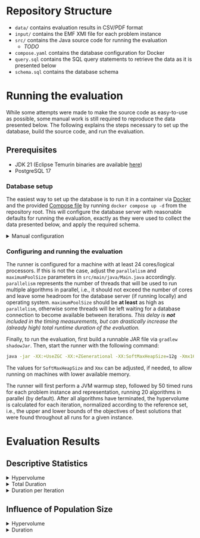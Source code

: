 # Repository Structure

- `data/` contains evaluation results in CSV/PDF format
- `input/` contains the EMF XMI file for each problem instance
- `src/` contains the Java source code for running the evaluation
  - _TODO_
- `compose.yaml` contains the database configuration for Docker
- `query.sql` contains the SQL query statements to retrieve the data as it is presented below
- `schema.sql` contains the database schema

# Running the evaluation

While some attempts were made to make the source code as easy-to-use as possible, some manual work is still required to reproduce the data presented below.
The following explains the steps necessary to set up the database, build the source code, and run the evaluation.

## Prerequisites
- JDK 21 (Eclipse Temurin binaries are available [here](https://adoptium.net/de/temurin/releases/?os=any&arch=any&version=21))
- PostgreSQL 17

### Database setup
The easiest way to set up the database is to run it in a container via [Docker](https://www.docker.com/) and the provided [Compose file](compose.yaml) by running `docker compose up -d` from the repository root.
This will configure the database server with reasonable defaults for running the evaluation, exactly as they were used to collect the data presented below, and apply the required schema.

<details>

<summary>Manual configuration</summary>

For manual configuration, the following config values are recommended:
```bash
# postgresql.conf

shared_buffers = 8GB
wal_level = minimal
max_wal_senders = 0
max_wal_size = 2GB
```
_The source code expects the database server to be available on localhost:5432 and the database to be named `postgres` with a user named `postgres` and password `postgres`.
If this is not the case, adjust these values in `src/main/java/Main.java` accordingly before proceeding with the build step._

Once the database server is set up, the database schema can be applied using the `schema.sql` file:
```bash
psql -U postgres -d postgres -f schema.sql
```
This will create three tables, along with relevant indices:
- `run` contains information about each run (the problem, instance, algorithm, configuration etc.)
- `stats` contains timing and quality information about each iteration of each run
- `solution` contains the objective and constraint values for each solution at each iteration of every run. _This will be by far the largest table. Ensure at least ~30GB of storage space are available to the database server to prevent issues._

Additionally, some functions and aggregates are created to simplify querying the data later on, as well as two views providing the (median) cumulative stats from the beginning to each iteration of every run.  

</details>

### Configuring and running the evaluation
The runner is configured for a machine with at least 24 cores/logical processors.
If this is not the case, adjust the `parallelism` and `maximumPoolSize` parameters in `src/main/java/Main.java` accordingly.
`parallelism` represents the number of threads that will be used to run multiple algorithms in parallel, i.e., it should not exceed the number of cores and leave some headroom for the database server (if running locally) and operating system.
`maximumPoolSize` should be **at least** as high as `parallelism`, otherwise some threads will be left waiting for a database connection to become available between iterations. _This delay is **not** included in the timing measurements, but can drastically increase the (already high) total runtime duration of the evaluation._

Finally, to run the evaluation, first build a runnable JAR file via `gradlew shadowJar`.
Then, start the runner with the following command:
```bash
java -jar -XX:+UseZGC -XX:+ZGenerational -XX:SoftMaxHeapSize=12g -Xmx16g build/libs/moea-evaluation-1.0-SNAPSHOT-all.jar
```
The values for `SoftMaxHeapSize` and `Xmx` can be adjusted, if needed, to allow running on machines with lower available memory. 

The runner will first perform a JVM warmup step, followed by 50 timed runs for each problem instance and representation, running 20 algorithms in parallel (by default).
After all algorithms have terminated, the hypervolume is calculated for each iteration, normalized according to the reference set, i.e., the upper and lower bounds of the objectives of best solutions that were found throughout all runs for a given instance. 


# Evaluation Results

## Descriptive Statistics

<details>

<summary>Hypervolume</summary>

<table>
 <thead>
  <tr>
   <th style="text-align:left;">Problem</th>
   <th style="text-align:left;">Instance</th>
   <th style="text-align:left;">Repr</th>
   <th style="text-align:right;">Mean</th>
   <th style="text-align:right;">Med</th>
   <th style="text-align:right;">SD</th>
   <th style="text-align:right;">Var</th>
   <th style="text-align:right;">Min</th>
   <th style="text-align:right;">Max</th>
   <th style="text-align:right;">Skew</th>
   <th style="text-align:right;">Kurt</th>
   <th style="text-align:right;">MAD</th>
  </tr>
 </thead>
<tbody>
  <tr>
   <td style="text-align:left;" rowspan="10">CRA</td>
   <td style="text-align:left;" rowspan="2">A</td>
   <td style="text-align:left;">IntArray</td>
   <td style="text-align:right;">0.585</td>
   <td style="text-align:right;">0.587</td>
   <td style="text-align:right;">0.014</td>
   <td style="text-align:right;">0.000</td>
   <td style="text-align:right;">0.540</td>
   <td style="text-align:right;">0.610</td>
   <td style="text-align:right;">-0.628</td>
   <td style="text-align:right;">0.828</td>
   <td style="text-align:right;">0.012</td>
  </tr>
  <tr>
   <td style="text-align:left;">Model</td>
   <td style="text-align:right;">0.608</td>
   <td style="text-align:right;">0.610</td>
   <td style="text-align:right;">0.007</td>
   <td style="text-align:right;">0.000</td>
   <td style="text-align:right;">0.575</td>
   <td style="text-align:right;">0.610</td>
   <td style="text-align:right;">-3.569</td>
   <td style="text-align:right;">11.625</td>
   <td style="text-align:right;">0.000</td>
  </tr>
  <tr>
   <td style="text-align:left;" rowspan="2">B</td>
   <td style="text-align:left;">IntArray</td>
   <td style="text-align:right;">0.652</td>
   <td style="text-align:right;">0.657</td>
   <td style="text-align:right;">0.026</td>
   <td style="text-align:right;">0.001</td>
   <td style="text-align:right;">0.572</td>
   <td style="text-align:right;">0.695</td>
   <td style="text-align:right;">-0.854</td>
   <td style="text-align:right;">0.561</td>
   <td style="text-align:right;">0.022</td>
  </tr>
  <tr>
   <td style="text-align:left;">Model</td>
   <td style="text-align:right;">0.698</td>
   <td style="text-align:right;">0.701</td>
   <td style="text-align:right;">0.015</td>
   <td style="text-align:right;">0.000</td>
   <td style="text-align:right;">0.633</td>
   <td style="text-align:right;">0.720</td>
   <td style="text-align:right;">-1.768</td>
   <td style="text-align:right;">4.541</td>
   <td style="text-align:right;">0.011</td>
  </tr>
  <tr>
   <td style="text-align:left;" rowspan="2">C</td>
   <td style="text-align:left;">IntArray</td>
   <td style="text-align:right;">0.575</td>
   <td style="text-align:right;">0.582</td>
   <td style="text-align:right;">0.034</td>
   <td style="text-align:right;">0.001</td>
   <td style="text-align:right;">0.478</td>
   <td style="text-align:right;">0.645</td>
   <td style="text-align:right;">-0.653</td>
   <td style="text-align:right;">0.674</td>
   <td style="text-align:right;">0.025</td>
  </tr>
  <tr>
   <td style="text-align:left;">Model</td>
   <td style="text-align:right;">0.623</td>
   <td style="text-align:right;">0.617</td>
   <td style="text-align:right;">0.040</td>
   <td style="text-align:right;">0.002</td>
   <td style="text-align:right;">0.536</td>
   <td style="text-align:right;">0.727</td>
   <td style="text-align:right;">0.247</td>
   <td style="text-align:right;">0.255</td>
   <td style="text-align:right;">0.039</td>
  </tr>
  <tr>
   <td style="text-align:left;" rowspan="2">D</td>
   <td style="text-align:left;">IntArray</td>
   <td style="text-align:right;">0.434</td>
   <td style="text-align:right;">0.435</td>
   <td style="text-align:right;">0.046</td>
   <td style="text-align:right;">0.002</td>
   <td style="text-align:right;">0.324</td>
   <td style="text-align:right;">0.528</td>
   <td style="text-align:right;">-0.196</td>
   <td style="text-align:right;">-0.331</td>
   <td style="text-align:right;">0.048</td>
  </tr>
  <tr>
   <td style="text-align:left;">Model</td>
   <td style="text-align:right;">0.507</td>
   <td style="text-align:right;">0.510</td>
   <td style="text-align:right;">0.048</td>
   <td style="text-align:right;">0.002</td>
   <td style="text-align:right;">0.384</td>
   <td style="text-align:right;">0.584</td>
   <td style="text-align:right;">-0.579</td>
   <td style="text-align:right;">-0.179</td>
   <td style="text-align:right;">0.046</td>
  </tr>
  <tr>
   <td style="text-align:left;" rowspan="2">E</td>
   <td style="text-align:left;">IntArray</td>
   <td style="text-align:right;">0.405</td>
   <td style="text-align:right;">0.404</td>
   <td style="text-align:right;">0.049</td>
   <td style="text-align:right;">0.002</td>
   <td style="text-align:right;">0.289</td>
   <td style="text-align:right;">0.519</td>
   <td style="text-align:right;">-0.009</td>
   <td style="text-align:right;">-0.004</td>
   <td style="text-align:right;">0.043</td>
  </tr>
  <tr>
   <td style="text-align:left;">Model</td>
   <td style="text-align:right;">0.453</td>
   <td style="text-align:right;">0.458</td>
   <td style="text-align:right;">0.061</td>
   <td style="text-align:right;">0.004</td>
   <td style="text-align:right;">0.318</td>
   <td style="text-align:right;">0.582</td>
   <td style="text-align:right;">-0.136</td>
   <td style="text-align:right;">-0.529</td>
   <td style="text-align:right;">0.059</td>
  </tr>
  <tr>
   <td style="text-align:left;" rowspan="18">Knapsack</td>
   <td style="text-align:left;" rowspan="2">A</td>
   <td style="text-align:left;">IntArray</td>
   <td style="text-align:right;">0.509</td>
   <td style="text-align:right;">0.511</td>
   <td style="text-align:right;">0.054</td>
   <td style="text-align:right;">0.003</td>
   <td style="text-align:right;">0.363</td>
   <td style="text-align:right;">0.600</td>
   <td style="text-align:right;">-0.364</td>
   <td style="text-align:right;">-0.358</td>
   <td style="text-align:right;">0.054</td>
  </tr>
  <tr>
   <td style="text-align:left;">Model</td>
   <td style="text-align:right;">0.646</td>
   <td style="text-align:right;">0.656</td>
   <td style="text-align:right;">0.043</td>
   <td style="text-align:right;">0.002</td>
   <td style="text-align:right;">0.515</td>
   <td style="text-align:right;">0.722</td>
   <td style="text-align:right;">-1.094</td>
   <td style="text-align:right;">0.989</td>
   <td style="text-align:right;">0.036</td>
  </tr>
  <tr>
   <td style="text-align:left;" rowspan="2">B</td>
   <td style="text-align:left;">IntArray</td>
   <td style="text-align:right;">0.312</td>
   <td style="text-align:right;">0.308</td>
   <td style="text-align:right;">0.063</td>
   <td style="text-align:right;">0.004</td>
   <td style="text-align:right;">0.205</td>
   <td style="text-align:right;">0.440</td>
   <td style="text-align:right;">0.183</td>
   <td style="text-align:right;">-0.920</td>
   <td style="text-align:right;">0.070</td>
  </tr>
  <tr>
   <td style="text-align:left;">Model</td>
   <td style="text-align:right;">0.513</td>
   <td style="text-align:right;">0.528</td>
   <td style="text-align:right;">0.090</td>
   <td style="text-align:right;">0.008</td>
   <td style="text-align:right;">0.347</td>
   <td style="text-align:right;">0.668</td>
   <td style="text-align:right;">-0.424</td>
   <td style="text-align:right;">-1.108</td>
   <td style="text-align:right;">0.097</td>
  </tr>
  <tr>
   <td style="text-align:left;" rowspan="2">C</td>
   <td style="text-align:left;">IntArray</td>
   <td style="text-align:right;">0.360</td>
   <td style="text-align:right;">0.359</td>
   <td style="text-align:right;">0.088</td>
   <td style="text-align:right;">0.008</td>
   <td style="text-align:right;">0.130</td>
   <td style="text-align:right;">0.570</td>
   <td style="text-align:right;">-0.128</td>
   <td style="text-align:right;">-0.172</td>
   <td style="text-align:right;">0.096</td>
  </tr>
  <tr>
   <td style="text-align:left;">Model</td>
   <td style="text-align:right;">0.533</td>
   <td style="text-align:right;">0.537</td>
   <td style="text-align:right;">0.075</td>
   <td style="text-align:right;">0.006</td>
   <td style="text-align:right;">0.344</td>
   <td style="text-align:right;">0.758</td>
   <td style="text-align:right;">0.162</td>
   <td style="text-align:right;">0.568</td>
   <td style="text-align:right;">0.070</td>
  </tr>
  <tr>
   <td style="text-align:left;" rowspan="2">D</td>
   <td style="text-align:left;">IntArray</td>
   <td style="text-align:right;">0.390</td>
   <td style="text-align:right;">0.390</td>
   <td style="text-align:right;">0.022</td>
   <td style="text-align:right;">0.000</td>
   <td style="text-align:right;">0.322</td>
   <td style="text-align:right;">0.442</td>
   <td style="text-align:right;">-0.252</td>
   <td style="text-align:right;">0.856</td>
   <td style="text-align:right;">0.018</td>
  </tr>
  <tr>
   <td style="text-align:left;">Model</td>
   <td style="text-align:right;">0.446</td>
   <td style="text-align:right;">0.447</td>
   <td style="text-align:right;">0.018</td>
   <td style="text-align:right;">0.000</td>
   <td style="text-align:right;">0.402</td>
   <td style="text-align:right;">0.481</td>
   <td style="text-align:right;">-0.322</td>
   <td style="text-align:right;">-0.534</td>
   <td style="text-align:right;">0.021</td>
  </tr>
  <tr>
   <td style="text-align:left;" rowspan="2">E</td>
   <td style="text-align:left;">IntArray</td>
   <td style="text-align:right;">0.299</td>
   <td style="text-align:right;">0.301</td>
   <td style="text-align:right;">0.015</td>
   <td style="text-align:right;">0.000</td>
   <td style="text-align:right;">0.272</td>
   <td style="text-align:right;">0.330</td>
   <td style="text-align:right;">0.110</td>
   <td style="text-align:right;">-0.582</td>
   <td style="text-align:right;">0.014</td>
  </tr>
  <tr>
   <td style="text-align:left;">Model</td>
   <td style="text-align:right;">0.417</td>
   <td style="text-align:right;">0.419</td>
   <td style="text-align:right;">0.011</td>
   <td style="text-align:right;">0.000</td>
   <td style="text-align:right;">0.395</td>
   <td style="text-align:right;">0.442</td>
   <td style="text-align:right;">0.126</td>
   <td style="text-align:right;">-0.387</td>
   <td style="text-align:right;">0.009</td>
  </tr>
  <tr>
   <td style="text-align:left;" rowspan="2">F</td>
   <td style="text-align:left;">IntArray</td>
   <td style="text-align:right;">0.203</td>
   <td style="text-align:right;">0.203</td>
   <td style="text-align:right;">0.010</td>
   <td style="text-align:right;">0.000</td>
   <td style="text-align:right;">0.188</td>
   <td style="text-align:right;">0.232</td>
   <td style="text-align:right;">0.696</td>
   <td style="text-align:right;">-0.040</td>
   <td style="text-align:right;">0.010</td>
  </tr>
  <tr>
   <td style="text-align:left;">Model</td>
   <td style="text-align:right;">0.375</td>
   <td style="text-align:right;">0.375</td>
   <td style="text-align:right;">0.011</td>
   <td style="text-align:right;">0.000</td>
   <td style="text-align:right;">0.350</td>
   <td style="text-align:right;">0.397</td>
   <td style="text-align:right;">-0.068</td>
   <td style="text-align:right;">-0.285</td>
   <td style="text-align:right;">0.010</td>
  </tr>
  <tr>
   <td style="text-align:left;" rowspan="2">G</td>
   <td style="text-align:left;">IntArray</td>
   <td style="text-align:right;">0.096</td>
   <td style="text-align:right;">0.096</td>
   <td style="text-align:right;">0.006</td>
   <td style="text-align:right;">0.000</td>
   <td style="text-align:right;">0.076</td>
   <td style="text-align:right;">0.107</td>
   <td style="text-align:right;">-0.731</td>
   <td style="text-align:right;">1.414</td>
   <td style="text-align:right;">0.005</td>
  </tr>
  <tr>
   <td style="text-align:left;">Model</td>
   <td style="text-align:right;">0.133</td>
   <td style="text-align:right;">0.133</td>
   <td style="text-align:right;">0.005</td>
   <td style="text-align:right;">0.000</td>
   <td style="text-align:right;">0.124</td>
   <td style="text-align:right;">0.144</td>
   <td style="text-align:right;">0.137</td>
   <td style="text-align:right;">-0.705</td>
   <td style="text-align:right;">0.005</td>
  </tr>
  <tr>
   <td style="text-align:left;" rowspan="2">H</td>
   <td style="text-align:left;">IntArray</td>
   <td style="text-align:right;">0.077</td>
   <td style="text-align:right;">0.077</td>
   <td style="text-align:right;">0.004</td>
   <td style="text-align:right;">0.000</td>
   <td style="text-align:right;">0.067</td>
   <td style="text-align:right;">0.083</td>
   <td style="text-align:right;">-0.717</td>
   <td style="text-align:right;">0.255</td>
   <td style="text-align:right;">0.003</td>
  </tr>
  <tr>
   <td style="text-align:left;">Model</td>
   <td style="text-align:right;">0.128</td>
   <td style="text-align:right;">0.128</td>
   <td style="text-align:right;">0.003</td>
   <td style="text-align:right;">0.000</td>
   <td style="text-align:right;">0.119</td>
   <td style="text-align:right;">0.135</td>
   <td style="text-align:right;">-0.162</td>
   <td style="text-align:right;">0.831</td>
   <td style="text-align:right;">0.003</td>
  </tr>
  <tr>
   <td style="text-align:left;" rowspan="2">I</td>
   <td style="text-align:left;">IntArray</td>
   <td style="text-align:right;">0.067</td>
   <td style="text-align:right;">0.066</td>
   <td style="text-align:right;">0.003</td>
   <td style="text-align:right;">0.000</td>
   <td style="text-align:right;">0.061</td>
   <td style="text-align:right;">0.073</td>
   <td style="text-align:right;">0.086</td>
   <td style="text-align:right;">-0.771</td>
   <td style="text-align:right;">0.003</td>
  </tr>
  <tr>
   <td style="text-align:left;">Model</td>
   <td style="text-align:right;">0.124</td>
   <td style="text-align:right;">0.124</td>
   <td style="text-align:right;">0.003</td>
   <td style="text-align:right;">0.000</td>
   <td style="text-align:right;">0.117</td>
   <td style="text-align:right;">0.133</td>
   <td style="text-align:right;">0.288</td>
   <td style="text-align:right;">-0.051</td>
   <td style="text-align:right;">0.004</td>
  </tr>
</tbody>
</table>

</details>


<details>

<summary>Total Duration</summary>

<table>
 <thead>
  <tr>
   <th style="text-align:left;">Problem</th>
   <th style="text-align:left;">Instance</th>
   <th style="text-align:left;">Repr</th>
   <th style="text-align:right;">Mead</th>
   <th style="text-align:right;">Med</th>
   <th style="text-align:right;">SD</th>
   <th style="text-align:right;">Var</th>
   <th style="text-align:right;">Min</th>
   <th style="text-align:right;">Max</th>
   <th style="text-align:right;">Skew</th>
   <th style="text-align:right;">Kurt</th>
   <th style="text-align:right;">MAD</th>
  </tr>
 </thead>
<tbody>
  <tr>
   <td style="text-align:left;" rowspan="10">CRA</td>
   <td style="text-align:left;" rowspan="2">A</td>
   <td style="text-align:left;">IntArray</td>
   <td style="text-align:right;">63.561</td>
   <td style="text-align:right;">64.104</td>
   <td style="text-align:right;">20.022</td>
   <td style="text-align:right;">4.008930e+02</td>
   <td style="text-align:right;">25.512</td>
   <td style="text-align:right;">106.856</td>
   <td style="text-align:right;">0.132</td>
   <td style="text-align:right;">-0.561</td>
   <td style="text-align:right;">20.729</td>
  </tr>
  <tr>
   <td style="text-align:left;">Model</td>
   <td style="text-align:right;">93.326</td>
   <td style="text-align:right;">90.834</td>
   <td style="text-align:right;">14.274</td>
   <td style="text-align:right;">2.037380e+02</td>
   <td style="text-align:right;">63.812</td>
   <td style="text-align:right;">135.697</td>
   <td style="text-align:right;">0.401</td>
   <td style="text-align:right;">0.031</td>
   <td style="text-align:right;">14.609</td>
  </tr>
  <tr>
   <td style="text-align:left;" rowspan="2">B</td>
   <td style="text-align:left;">IntArray</td>
   <td style="text-align:right;">153.389</td>
   <td style="text-align:right;">156.517</td>
   <td style="text-align:right;">29.983</td>
   <td style="text-align:right;">8.989990e+02</td>
   <td style="text-align:right;">79.064</td>
   <td style="text-align:right;">229.502</td>
   <td style="text-align:right;">-0.009</td>
   <td style="text-align:right;">-0.079</td>
   <td style="text-align:right;">29.577</td>
  </tr>
  <tr>
   <td style="text-align:left;">Model</td>
   <td style="text-align:right;">485.504</td>
   <td style="text-align:right;">470.921</td>
   <td style="text-align:right;">109.302</td>
   <td style="text-align:right;">1.194693e+04</td>
   <td style="text-align:right;">240.850</td>
   <td style="text-align:right;">720.141</td>
   <td style="text-align:right;">0.128</td>
   <td style="text-align:right;">-0.788</td>
   <td style="text-align:right;">118.152</td>
  </tr>
  <tr>
   <td style="text-align:left;" rowspan="2">C</td>
   <td style="text-align:left;">IntArray</td>
   <td style="text-align:right;">879.421</td>
   <td style="text-align:right;">878.202</td>
   <td style="text-align:right;">164.983</td>
   <td style="text-align:right;">2.721929e+04</td>
   <td style="text-align:right;">582.002</td>
   <td style="text-align:right;">1210.641</td>
   <td style="text-align:right;">0.063</td>
   <td style="text-align:right;">-0.699</td>
   <td style="text-align:right;">170.409</td>
  </tr>
  <tr>
   <td style="text-align:left;">Model</td>
   <td style="text-align:right;">2929.430</td>
   <td style="text-align:right;">2761.405</td>
   <td style="text-align:right;">753.066</td>
   <td style="text-align:right;">5.671085e+05</td>
   <td style="text-align:right;">1635.813</td>
   <td style="text-align:right;">5117.966</td>
   <td style="text-align:right;">0.838</td>
   <td style="text-align:right;">0.392</td>
   <td style="text-align:right;">630.628</td>
  </tr>
  <tr>
   <td style="text-align:left;" rowspan="2">D</td>
   <td style="text-align:left;">IntArray</td>
   <td style="text-align:right;">12941.304</td>
   <td style="text-align:right;">12645.129</td>
   <td style="text-align:right;">2364.791</td>
   <td style="text-align:right;">5.592238e+06</td>
   <td style="text-align:right;">8390.451</td>
   <td style="text-align:right;">17976.413</td>
   <td style="text-align:right;">0.346</td>
   <td style="text-align:right;">-0.634</td>
   <td style="text-align:right;">2134.847</td>
  </tr>
  <tr>
   <td style="text-align:left;">Model</td>
   <td style="text-align:right;">25295.192</td>
   <td style="text-align:right;">24494.663</td>
   <td style="text-align:right;">5207.906</td>
   <td style="text-align:right;">2.712229e+07</td>
   <td style="text-align:right;">14672.592</td>
   <td style="text-align:right;">37649.470</td>
   <td style="text-align:right;">0.431</td>
   <td style="text-align:right;">-0.122</td>
   <td style="text-align:right;">5075.495</td>
  </tr>
  <tr>
   <td style="text-align:left;" rowspan="2">E</td>
   <td style="text-align:left;">IntArray</td>
   <td style="text-align:right;">90197.480</td>
   <td style="text-align:right;">91826.843</td>
   <td style="text-align:right;">15175.717</td>
   <td style="text-align:right;">2.303024e+08</td>
   <td style="text-align:right;">60443.891</td>
   <td style="text-align:right;">121553.844</td>
   <td style="text-align:right;">-0.013</td>
   <td style="text-align:right;">-0.948</td>
   <td style="text-align:right;">17330.381</td>
  </tr>
  <tr>
   <td style="text-align:left;">Model</td>
   <td style="text-align:right;">106187.238</td>
   <td style="text-align:right;">109471.200</td>
   <td style="text-align:right;">24709.949</td>
   <td style="text-align:right;">6.105816e+08</td>
   <td style="text-align:right;">65414.218</td>
   <td style="text-align:right;">160803.482</td>
   <td style="text-align:right;">0.062</td>
   <td style="text-align:right;">-0.844</td>
   <td style="text-align:right;">24095.914</td>
  </tr>
  <tr>
   <td style="text-align:left;" rowspan="18">Knapsack</td>
   <td style="text-align:left;" rowspan="2">A</td>
   <td style="text-align:left;">IntArray</td>
   <td style="text-align:right;">1079.042</td>
   <td style="text-align:right;">1075.504</td>
   <td style="text-align:right;">161.868</td>
   <td style="text-align:right;">2.620127e+04</td>
   <td style="text-align:right;">769.858</td>
   <td style="text-align:right;">1382.437</td>
   <td style="text-align:right;">0.204</td>
   <td style="text-align:right;">-0.959</td>
   <td style="text-align:right;">172.647</td>
  </tr>
  <tr>
   <td style="text-align:left;">Model</td>
   <td style="text-align:right;">53600.301</td>
   <td style="text-align:right;">54470.898</td>
   <td style="text-align:right;">6180.768</td>
   <td style="text-align:right;">3.820189e+07</td>
   <td style="text-align:right;">31559.307</td>
   <td style="text-align:right;">65199.158</td>
   <td style="text-align:right;">-1.201</td>
   <td style="text-align:right;">2.623</td>
   <td style="text-align:right;">4454.872</td>
  </tr>
  <tr>
   <td style="text-align:left;" rowspan="2">B</td>
   <td style="text-align:left;">IntArray</td>
   <td style="text-align:right;">3210.247</td>
   <td style="text-align:right;">3220.463</td>
   <td style="text-align:right;">397.013</td>
   <td style="text-align:right;">1.576195e+05</td>
   <td style="text-align:right;">2391.919</td>
   <td style="text-align:right;">4149.151</td>
   <td style="text-align:right;">0.196</td>
   <td style="text-align:right;">-0.422</td>
   <td style="text-align:right;">403.031</td>
  </tr>
  <tr>
   <td style="text-align:left;">Model</td>
   <td style="text-align:right;">215792.003</td>
   <td style="text-align:right;">218768.048</td>
   <td style="text-align:right;">30706.482</td>
   <td style="text-align:right;">9.428881e+08</td>
   <td style="text-align:right;">153301.000</td>
   <td style="text-align:right;">276872.087</td>
   <td style="text-align:right;">-0.116</td>
   <td style="text-align:right;">-0.953</td>
   <td style="text-align:right;">32559.089</td>
  </tr>
  <tr>
   <td style="text-align:left;" rowspan="2">C</td>
   <td style="text-align:left;">IntArray</td>
   <td style="text-align:right;">6493.482</td>
   <td style="text-align:right;">6535.075</td>
   <td style="text-align:right;">689.937</td>
   <td style="text-align:right;">4.760129e+05</td>
   <td style="text-align:right;">4464.823</td>
   <td style="text-align:right;">7666.709</td>
   <td style="text-align:right;">-0.454</td>
   <td style="text-align:right;">-0.183</td>
   <td style="text-align:right;">825.193</td>
  </tr>
  <tr>
   <td style="text-align:left;">Model</td>
   <td style="text-align:right;">435273.985</td>
   <td style="text-align:right;">440797.537</td>
   <td style="text-align:right;">41843.822</td>
   <td style="text-align:right;">1.750905e+09</td>
   <td style="text-align:right;">339216.687</td>
   <td style="text-align:right;">553692.971</td>
   <td style="text-align:right;">0.130</td>
   <td style="text-align:right;">0.456</td>
   <td style="text-align:right;">36419.095</td>
  </tr>
  <tr>
   <td style="text-align:left;" rowspan="2">D</td>
   <td style="text-align:left;">IntArray</td>
   <td style="text-align:right;">4172.780</td>
   <td style="text-align:right;">4205.138</td>
   <td style="text-align:right;">697.683</td>
   <td style="text-align:right;">4.867621e+05</td>
   <td style="text-align:right;">2474.958</td>
   <td style="text-align:right;">5384.623</td>
   <td style="text-align:right;">-0.037</td>
   <td style="text-align:right;">-0.754</td>
   <td style="text-align:right;">766.969</td>
  </tr>
  <tr>
   <td style="text-align:left;">Model</td>
   <td style="text-align:right;">70701.128</td>
   <td style="text-align:right;">69867.706</td>
   <td style="text-align:right;">12375.553</td>
   <td style="text-align:right;">1.531543e+08</td>
   <td style="text-align:right;">43218.266</td>
   <td style="text-align:right;">92057.025</td>
   <td style="text-align:right;">-0.066</td>
   <td style="text-align:right;">-0.890</td>
   <td style="text-align:right;">13228.866</td>
  </tr>
  <tr>
   <td style="text-align:left;" rowspan="2">E</td>
   <td style="text-align:left;">IntArray</td>
   <td style="text-align:right;">9577.562</td>
   <td style="text-align:right;">9378.702</td>
   <td style="text-align:right;">1360.233</td>
   <td style="text-align:right;">1.850234e+06</td>
   <td style="text-align:right;">6856.536</td>
   <td style="text-align:right;">13247.451</td>
   <td style="text-align:right;">0.369</td>
   <td style="text-align:right;">-0.316</td>
   <td style="text-align:right;">1301.779</td>
  </tr>
  <tr>
   <td style="text-align:left;">Model</td>
   <td style="text-align:right;">236912.647</td>
   <td style="text-align:right;">236576.420</td>
   <td style="text-align:right;">20460.815</td>
   <td style="text-align:right;">4.186450e+08</td>
   <td style="text-align:right;">186020.568</td>
   <td style="text-align:right;">288099.389</td>
   <td style="text-align:right;">-0.001</td>
   <td style="text-align:right;">0.180</td>
   <td style="text-align:right;">20608.483</td>
  </tr>
  <tr>
   <td style="text-align:left;" rowspan="2">F</td>
   <td style="text-align:left;">IntArray</td>
   <td style="text-align:right;">18141.916</td>
   <td style="text-align:right;">17856.719</td>
   <td style="text-align:right;">1689.847</td>
   <td style="text-align:right;">2.855584e+06</td>
   <td style="text-align:right;">15413.138</td>
   <td style="text-align:right;">23276.047</td>
   <td style="text-align:right;">0.969</td>
   <td style="text-align:right;">0.779</td>
   <td style="text-align:right;">1694.468</td>
  </tr>
  <tr>
   <td style="text-align:left;">Model</td>
   <td style="text-align:right;">614118.755</td>
   <td style="text-align:right;">617177.219</td>
   <td style="text-align:right;">39248.089</td>
   <td style="text-align:right;">1.540413e+09</td>
   <td style="text-align:right;">541938.215</td>
   <td style="text-align:right;">727491.986</td>
   <td style="text-align:right;">0.298</td>
   <td style="text-align:right;">-0.309</td>
   <td style="text-align:right;">46312.628</td>
  </tr>
  <tr>
   <td style="text-align:left;" rowspan="2">G</td>
   <td style="text-align:left;">IntArray</td>
   <td style="text-align:right;">6682.920</td>
   <td style="text-align:right;">6585.628</td>
   <td style="text-align:right;">1369.217</td>
   <td style="text-align:right;">1.874756e+06</td>
   <td style="text-align:right;">4202.909</td>
   <td style="text-align:right;">10439.122</td>
   <td style="text-align:right;">0.293</td>
   <td style="text-align:right;">-0.573</td>
   <td style="text-align:right;">1569.362</td>
  </tr>
  <tr>
   <td style="text-align:left;">Model</td>
   <td style="text-align:right;">77310.456</td>
   <td style="text-align:right;">78467.483</td>
   <td style="text-align:right;">10151.034</td>
   <td style="text-align:right;">1.030435e+08</td>
   <td style="text-align:right;">52309.126</td>
   <td style="text-align:right;">92200.470</td>
   <td style="text-align:right;">-0.869</td>
   <td style="text-align:right;">0.084</td>
   <td style="text-align:right;">9604.418</td>
  </tr>
  <tr>
   <td style="text-align:left;" rowspan="2">H</td>
   <td style="text-align:left;">IntArray</td>
   <td style="text-align:right;">15956.375</td>
   <td style="text-align:right;">15796.814</td>
   <td style="text-align:right;">2050.762</td>
   <td style="text-align:right;">4.205624e+06</td>
   <td style="text-align:right;">10711.438</td>
   <td style="text-align:right;">20570.998</td>
   <td style="text-align:right;">-0.163</td>
   <td style="text-align:right;">-0.093</td>
   <td style="text-align:right;">2229.537</td>
  </tr>
  <tr>
   <td style="text-align:left;">Model</td>
   <td style="text-align:right;">342762.680</td>
   <td style="text-align:right;">354599.370</td>
   <td style="text-align:right;">38408.673</td>
   <td style="text-align:right;">1.475226e+09</td>
   <td style="text-align:right;">235620.337</td>
   <td style="text-align:right;">395426.326</td>
   <td style="text-align:right;">-1.094</td>
   <td style="text-align:right;">0.486</td>
   <td style="text-align:right;">30489.632</td>
  </tr>
  <tr>
   <td style="text-align:left;" rowspan="2">I</td>
   <td style="text-align:left;">IntArray</td>
   <td style="text-align:right;">30998.297</td>
   <td style="text-align:right;">30831.150</td>
   <td style="text-align:right;">2979.541</td>
   <td style="text-align:right;">8.877666e+06</td>
   <td style="text-align:right;">25622.660</td>
   <td style="text-align:right;">36154.315</td>
   <td style="text-align:right;">-0.057</td>
   <td style="text-align:right;">-1.039</td>
   <td style="text-align:right;">3410.880</td>
  </tr>
  <tr>
   <td style="text-align:left;">Model</td>
   <td style="text-align:right;">785973.643</td>
   <td style="text-align:right;">832321.589</td>
   <td style="text-align:right;">124146.143</td>
   <td style="text-align:right;">1.541226e+10</td>
   <td style="text-align:right;">522825.830</td>
   <td style="text-align:right;">956328.109</td>
   <td style="text-align:right;">-0.935</td>
   <td style="text-align:right;">-0.454</td>
   <td style="text-align:right;">87577.011</td>
  </tr>
</tbody>
</table>

</details>


<details>

<summary>Duration per Iteration</summary>

<table>
 <thead>
  <tr>
   <th style="text-align:left;">Problem</th>
   <th style="text-align:left;">Instance</th>
   <th style="text-align:left;">Repr</th>
   <th style="text-align:right;">Mean</th>
   <th style="text-align:right;">Med</th>
   <th style="text-align:right;">SD</th>
   <th style="text-align:right;">Var</th>
   <th style="text-align:right;">Min</th>
   <th style="text-align:right;">Max</th>
   <th style="text-align:right;">Skew</th>
   <th style="text-align:right;">Kurt</th>
   <th style="text-align:right;">MAD</th>
  </tr>
 </thead>
<tbody>
  <tr>
   <td style="text-align:left;" rowspan="10">CRA</td>
   <td style="text-align:left;" rowspan="2">A</td>
   <td style="text-align:left;">IntArray</td>
   <td style="text-align:right;">0.691</td>
   <td style="text-align:right;">0.751</td>
   <td style="text-align:right;">0.157</td>
   <td style="text-align:right;">0.025</td>
   <td style="text-align:right;">0.330</td>
   <td style="text-align:right;">0.890</td>
   <td style="text-align:right;">-0.924</td>
   <td style="text-align:right;">-0.405</td>
   <td style="text-align:right;">0.109</td>
  </tr>
  <tr>
   <td style="text-align:left;">Model</td>
   <td style="text-align:right;">1.158</td>
   <td style="text-align:right;">1.165</td>
   <td style="text-align:right;">0.099</td>
   <td style="text-align:right;">0.010</td>
   <td style="text-align:right;">0.872</td>
   <td style="text-align:right;">1.318</td>
   <td style="text-align:right;">-0.765</td>
   <td style="text-align:right;">0.096</td>
   <td style="text-align:right;">0.104</td>
  </tr>
  <tr>
   <td style="text-align:left;" rowspan="2">B</td>
   <td style="text-align:left;">IntArray</td>
   <td style="text-align:right;">0.871</td>
   <td style="text-align:right;">0.876</td>
   <td style="text-align:right;">0.077</td>
   <td style="text-align:right;">0.006</td>
   <td style="text-align:right;">0.739</td>
   <td style="text-align:right;">1.081</td>
   <td style="text-align:right;">0.362</td>
   <td style="text-align:right;">-0.290</td>
   <td style="text-align:right;">0.086</td>
  </tr>
  <tr>
   <td style="text-align:left;">Model</td>
   <td style="text-align:right;">3.054</td>
   <td style="text-align:right;">3.130</td>
   <td style="text-align:right;">0.367</td>
   <td style="text-align:right;">0.135</td>
   <td style="text-align:right;">2.211</td>
   <td style="text-align:right;">3.527</td>
   <td style="text-align:right;">-0.455</td>
   <td style="text-align:right;">-1.029</td>
   <td style="text-align:right;">0.408</td>
  </tr>
  <tr>
   <td style="text-align:left;" rowspan="2">C</td>
   <td style="text-align:left;">IntArray</td>
   <td style="text-align:right;">3.093</td>
   <td style="text-align:right;">3.099</td>
   <td style="text-align:right;">0.130</td>
   <td style="text-align:right;">0.017</td>
   <td style="text-align:right;">2.840</td>
   <td style="text-align:right;">3.496</td>
   <td style="text-align:right;">0.566</td>
   <td style="text-align:right;">0.669</td>
   <td style="text-align:right;">0.123</td>
  </tr>
  <tr>
   <td style="text-align:left;">Model</td>
   <td style="text-align:right;">10.197</td>
   <td style="text-align:right;">10.490</td>
   <td style="text-align:right;">0.995</td>
   <td style="text-align:right;">0.989</td>
   <td style="text-align:right;">7.081</td>
   <td style="text-align:right;">11.851</td>
   <td style="text-align:right;">-1.201</td>
   <td style="text-align:right;">1.332</td>
   <td style="text-align:right;">0.580</td>
  </tr>
  <tr>
   <td style="text-align:left;" rowspan="2">D</td>
   <td style="text-align:left;">IntArray</td>
   <td style="text-align:right;">31.716</td>
   <td style="text-align:right;">32.710</td>
   <td style="text-align:right;">2.405</td>
   <td style="text-align:right;">5.784</td>
   <td style="text-align:right;">25.415</td>
   <td style="text-align:right;">35.688</td>
   <td style="text-align:right;">-0.902</td>
   <td style="text-align:right;">0.076</td>
   <td style="text-align:right;">1.694</td>
  </tr>
  <tr>
   <td style="text-align:left;">Model</td>
   <td style="text-align:right;">49.124</td>
   <td style="text-align:right;">48.320</td>
   <td style="text-align:right;">2.908</td>
   <td style="text-align:right;">8.455</td>
   <td style="text-align:right;">43.681</td>
   <td style="text-align:right;">57.074</td>
   <td style="text-align:right;">0.890</td>
   <td style="text-align:right;">0.741</td>
   <td style="text-align:right;">1.871</td>
  </tr>
  <tr>
   <td style="text-align:left;" rowspan="2">E</td>
   <td style="text-align:left;">IntArray</td>
   <td style="text-align:right;">155.512</td>
   <td style="text-align:right;">157.176</td>
   <td style="text-align:right;">10.408</td>
   <td style="text-align:right;">108.323</td>
   <td style="text-align:right;">120.712</td>
   <td style="text-align:right;">174.508</td>
   <td style="text-align:right;">-0.938</td>
   <td style="text-align:right;">0.975</td>
   <td style="text-align:right;">7.704</td>
  </tr>
  <tr>
   <td style="text-align:left;">Model</td>
   <td style="text-align:right;">144.699</td>
   <td style="text-align:right;">153.154</td>
   <td style="text-align:right;">21.413</td>
   <td style="text-align:right;">458.535</td>
   <td style="text-align:right;">82.182</td>
   <td style="text-align:right;">170.610</td>
   <td style="text-align:right;">-1.501</td>
   <td style="text-align:right;">1.343</td>
   <td style="text-align:right;">11.455</td>
  </tr>
  <tr>
   <td style="text-align:left;" rowspan="18">Knapsack</td>
   <td style="text-align:left;" rowspan="2">A</td>
   <td style="text-align:left;">IntArray</td>
   <td style="text-align:right;">2.511</td>
   <td style="text-align:right;">2.509</td>
   <td style="text-align:right;">0.205</td>
   <td style="text-align:right;">0.042</td>
   <td style="text-align:right;">2.168</td>
   <td style="text-align:right;">2.957</td>
   <td style="text-align:right;">0.288</td>
   <td style="text-align:right;">-1.022</td>
   <td style="text-align:right;">0.263</td>
  </tr>
  <tr>
   <td style="text-align:left;">Model</td>
   <td style="text-align:right;">130.231</td>
   <td style="text-align:right;">133.913</td>
   <td style="text-align:right;">8.756</td>
   <td style="text-align:right;">76.667</td>
   <td style="text-align:right;">105.198</td>
   <td style="text-align:right;">142.130</td>
   <td style="text-align:right;">-1.514</td>
   <td style="text-align:right;">0.976</td>
   <td style="text-align:right;">1.204</td>
  </tr>
  <tr>
   <td style="text-align:left;" rowspan="2">B</td>
   <td style="text-align:left;">IntArray</td>
   <td style="text-align:right;">5.795</td>
   <td style="text-align:right;">5.783</td>
   <td style="text-align:right;">0.296</td>
   <td style="text-align:right;">0.087</td>
   <td style="text-align:right;">5.310</td>
   <td style="text-align:right;">6.460</td>
   <td style="text-align:right;">0.219</td>
   <td style="text-align:right;">-0.647</td>
   <td style="text-align:right;">0.313</td>
  </tr>
  <tr>
   <td style="text-align:left;">Model</td>
   <td style="text-align:right;">367.184</td>
   <td style="text-align:right;">370.277</td>
   <td style="text-align:right;">9.516</td>
   <td style="text-align:right;">90.560</td>
   <td style="text-align:right;">335.451</td>
   <td style="text-align:right;">381.971</td>
   <td style="text-align:right;">-1.285</td>
   <td style="text-align:right;">1.085</td>
   <td style="text-align:right;">4.900</td>
  </tr>
  <tr>
   <td style="text-align:left;" rowspan="2">C</td>
   <td style="text-align:left;">IntArray</td>
   <td style="text-align:right;">10.474</td>
   <td style="text-align:right;">10.489</td>
   <td style="text-align:right;">0.259</td>
   <td style="text-align:right;">0.067</td>
   <td style="text-align:right;">9.887</td>
   <td style="text-align:right;">10.939</td>
   <td style="text-align:right;">-0.096</td>
   <td style="text-align:right;">-0.712</td>
   <td style="text-align:right;">0.283</td>
  </tr>
  <tr>
   <td style="text-align:left;">Model</td>
   <td style="text-align:right;">705.312</td>
   <td style="text-align:right;">712.532</td>
   <td style="text-align:right;">18.970</td>
   <td style="text-align:right;">359.859</td>
   <td style="text-align:right;">658.377</td>
   <td style="text-align:right;">729.689</td>
   <td style="text-align:right;">-1.082</td>
   <td style="text-align:right;">-0.192</td>
   <td style="text-align:right;">9.025</td>
  </tr>
  <tr>
   <td style="text-align:left;" rowspan="2">D</td>
   <td style="text-align:left;">IntArray</td>
   <td style="text-align:right;">8.134</td>
   <td style="text-align:right;">8.123</td>
   <td style="text-align:right;">0.160</td>
   <td style="text-align:right;">0.026</td>
   <td style="text-align:right;">7.875</td>
   <td style="text-align:right;">8.494</td>
   <td style="text-align:right;">0.351</td>
   <td style="text-align:right;">-0.763</td>
   <td style="text-align:right;">0.169</td>
  </tr>
  <tr>
   <td style="text-align:left;">Model</td>
   <td style="text-align:right;">177.730</td>
   <td style="text-align:right;">186.723</td>
   <td style="text-align:right;">18.778</td>
   <td style="text-align:right;">352.616</td>
   <td style="text-align:right;">116.957</td>
   <td style="text-align:right;">191.909</td>
   <td style="text-align:right;">-1.813</td>
   <td style="text-align:right;">2.124</td>
   <td style="text-align:right;">2.341</td>
  </tr>
  <tr>
   <td style="text-align:left;" rowspan="2">E</td>
   <td style="text-align:left;">IntArray</td>
   <td style="text-align:right;">15.160</td>
   <td style="text-align:right;">15.026</td>
   <td style="text-align:right;">0.410</td>
   <td style="text-align:right;">0.168</td>
   <td style="text-align:right;">14.608</td>
   <td style="text-align:right;">16.177</td>
   <td style="text-align:right;">1.156</td>
   <td style="text-align:right;">-0.008</td>
   <td style="text-align:right;">0.171</td>
  </tr>
  <tr>
   <td style="text-align:left;">Model</td>
   <td style="text-align:right;">462.654</td>
   <td style="text-align:right;">470.522</td>
   <td style="text-align:right;">18.875</td>
   <td style="text-align:right;">356.282</td>
   <td style="text-align:right;">412.462</td>
   <td style="text-align:right;">485.959</td>
   <td style="text-align:right;">-1.515</td>
   <td style="text-align:right;">1.009</td>
   <td style="text-align:right;">5.921</td>
  </tr>
  <tr>
   <td style="text-align:left;" rowspan="2">F</td>
   <td style="text-align:left;">IntArray</td>
   <td style="text-align:right;">24.124</td>
   <td style="text-align:right;">24.067</td>
   <td style="text-align:right;">0.760</td>
   <td style="text-align:right;">0.577</td>
   <td style="text-align:right;">22.419</td>
   <td style="text-align:right;">27.542</td>
   <td style="text-align:right;">1.389</td>
   <td style="text-align:right;">6.434</td>
   <td style="text-align:right;">0.458</td>
  </tr>
  <tr>
   <td style="text-align:left;">Model</td>
   <td style="text-align:right;">873.366</td>
   <td style="text-align:right;">886.382</td>
   <td style="text-align:right;">35.406</td>
   <td style="text-align:right;">1253.620</td>
   <td style="text-align:right;">801.348</td>
   <td style="text-align:right;">912.788</td>
   <td style="text-align:right;">-1.247</td>
   <td style="text-align:right;">-0.156</td>
   <td style="text-align:right;">13.411</td>
  </tr>
  <tr>
   <td style="text-align:left;" rowspan="2">G</td>
   <td style="text-align:left;">IntArray</td>
   <td style="text-align:right;">16.039</td>
   <td style="text-align:right;">15.987</td>
   <td style="text-align:right;">0.336</td>
   <td style="text-align:right;">0.113</td>
   <td style="text-align:right;">15.454</td>
   <td style="text-align:right;">17.022</td>
   <td style="text-align:right;">0.608</td>
   <td style="text-align:right;">0.115</td>
   <td style="text-align:right;">0.319</td>
  </tr>
  <tr>
   <td style="text-align:left;">Model</td>
   <td style="text-align:right;">227.502</td>
   <td style="text-align:right;">238.314</td>
   <td style="text-align:right;">22.879</td>
   <td style="text-align:right;">523.460</td>
   <td style="text-align:right;">164.738</td>
   <td style="text-align:right;">246.047</td>
   <td style="text-align:right;">-1.743</td>
   <td style="text-align:right;">1.626</td>
   <td style="text-align:right;">5.749</td>
  </tr>
  <tr>
   <td style="text-align:left;" rowspan="2">H</td>
   <td style="text-align:left;">IntArray</td>
   <td style="text-align:right;">25.000</td>
   <td style="text-align:right;">25.580</td>
   <td style="text-align:right;">1.327</td>
   <td style="text-align:right;">1.760</td>
   <td style="text-align:right;">21.509</td>
   <td style="text-align:right;">26.427</td>
   <td style="text-align:right;">-1.097</td>
   <td style="text-align:right;">-0.009</td>
   <td style="text-align:right;">0.772</td>
  </tr>
  <tr>
   <td style="text-align:left;">Model</td>
   <td style="text-align:right;">563.557</td>
   <td style="text-align:right;">586.801</td>
   <td style="text-align:right;">48.692</td>
   <td style="text-align:right;">2370.874</td>
   <td style="text-align:right;">442.064</td>
   <td style="text-align:right;">604.761</td>
   <td style="text-align:right;">-1.507</td>
   <td style="text-align:right;">0.469</td>
   <td style="text-align:right;">3.937</td>
  </tr>
  <tr>
   <td style="text-align:left;" rowspan="2">I</td>
   <td style="text-align:left;">IntArray</td>
   <td style="text-align:right;">37.674</td>
   <td style="text-align:right;">38.046</td>
   <td style="text-align:right;">1.158</td>
   <td style="text-align:right;">1.340</td>
   <td style="text-align:right;">32.916</td>
   <td style="text-align:right;">39.374</td>
   <td style="text-align:right;">-2.217</td>
   <td style="text-align:right;">6.011</td>
   <td style="text-align:right;">0.688</td>
  </tr>
  <tr>
   <td style="text-align:left;">Model</td>
   <td style="text-align:right;">990.428</td>
   <td style="text-align:right;">1049.208</td>
   <td style="text-align:right;">125.525</td>
   <td style="text-align:right;">15756.530</td>
   <td style="text-align:right;">678.848</td>
   <td style="text-align:right;">1077.255</td>
   <td style="text-align:right;">-1.519</td>
   <td style="text-align:right;">0.470</td>
   <td style="text-align:right;">10.415</td>
  </tr>
</tbody>
</table>

</details>


## Influence of Population Size

<details>

<summary>Hypervolume</summary>

**Table 1:** Hypervolume ratio between population sizes for the knapsack problem [ [CSV](data/PopSize_Hv.csv) | [PDF](data/PopSize_Hv.pdf) ]

<table>
 <thead>
  <tr>
   <th style="text-align: left;" colspan="3"></th>
   <th style="text-align: center;" colspan="2">50%</th>
   <th style="text-align: center;" colspan="2">20%</th>
   <th style="text-align: center;" colspan="2">10%</th>
  </tr>
  <tr>
   <th style="text-align:left;">Instance</th>
   <th style="text-align:left;">Repr</th>
   <th style="text-align:right;">Ref</th>
   <th style="text-align:right;">Cmp</th>
   <th style="text-align:right;">Ratio</th>
   <th style="text-align:right;">Cmp</th>
   <th style="text-align:right;">Ratio</th>
   <th style="text-align:right;">Cmp</th>
   <th style="text-align:right;">Ratio</th>
  </tr>
 </thead>
<tbody>
  <tr>
   <td style="text-align:left;" rowspan="2">A</td>
   <td style="text-align:left;">IntArray</td>
   <td style="text-align:right;">0.511</td>
   <td style="text-align:right;">0.412</td>
   <td style="text-align:right;">0.807</td>
   <td style="text-align:right;">0.124</td>
   <td style="text-align:right;">0.242</td>
   <td style="text-align:right;">0.000</td>
   <td style="text-align:right;">0.000</td>
  </tr>
  <tr>
   <td style="text-align:left;">Model</td>
   <td style="text-align:right;">0.656</td>
   <td style="text-align:right;">0.587</td>
   <td style="text-align:right;">0.894</td>
   <td style="text-align:right;">0.374</td>
   <td style="text-align:right;">0.570</td>
   <td style="text-align:right;">0.185</td>
   <td style="text-align:right;">0.281</td>
  </tr>
  <tr>
   <td style="text-align:left;" rowspan="2">B</td>
   <td style="text-align:left;">IntArray</td>
   <td style="text-align:right;">0.308</td>
   <td style="text-align:right;">0.171</td>
   <td style="text-align:right;">0.556</td>
   <td style="text-align:right;">0.000</td>
   <td style="text-align:right;">0.000</td>
   <td style="text-align:right;">0.000</td>
   <td style="text-align:right;">0.000</td>
  </tr>
  <tr>
   <td style="text-align:left;">Model</td>
   <td style="text-align:right;">0.528</td>
   <td style="text-align:right;">0.277</td>
   <td style="text-align:right;">0.526</td>
   <td style="text-align:right;">0.159</td>
   <td style="text-align:right;">0.302</td>
   <td style="text-align:right;">0.062</td>
   <td style="text-align:right;">0.117</td>
  </tr>
  <tr>
   <td style="text-align:left;" rowspan="2">C</td>
   <td style="text-align:left;">IntArray</td>
   <td style="text-align:right;">0.359</td>
   <td style="text-align:right;">0.115</td>
   <td style="text-align:right;">0.319</td>
   <td style="text-align:right;">0.000</td>
   <td style="text-align:right;">0.000</td>
   <td style="text-align:right;">0.000</td>
   <td style="text-align:right;">0.000</td>
  </tr>
  <tr>
   <td style="text-align:left;">Model</td>
   <td style="text-align:right;">0.537</td>
   <td style="text-align:right;">0.360</td>
   <td style="text-align:right;">0.670</td>
   <td style="text-align:right;">0.169</td>
   <td style="text-align:right;">0.315</td>
   <td style="text-align:right;">0.026</td>
   <td style="text-align:right;">0.049</td>
  </tr>
  <tr>
   <td style="text-align:left;" rowspan="2">D</td>
   <td style="text-align:left;">IntArray</td>
   <td style="text-align:right;">0.390</td>
   <td style="text-align:right;">0.313</td>
   <td style="text-align:right;">0.804</td>
   <td style="text-align:right;">0.244</td>
   <td style="text-align:right;">0.627</td>
   <td style="text-align:right;">0.202</td>
   <td style="text-align:right;">0.518</td>
  </tr>
  <tr>
   <td style="text-align:left;">Model</td>
   <td style="text-align:right;">0.447</td>
   <td style="text-align:right;">0.391</td>
   <td style="text-align:right;">0.875</td>
   <td style="text-align:right;">0.343</td>
   <td style="text-align:right;">0.767</td>
   <td style="text-align:right;">0.313</td>
   <td style="text-align:right;">0.701</td>
  </tr>
  <tr>
   <td style="text-align:left;" rowspan="2">E</td>
   <td style="text-align:left;">IntArray</td>
   <td style="text-align:right;">0.301</td>
   <td style="text-align:right;">0.244</td>
   <td style="text-align:right;">0.813</td>
   <td style="text-align:right;">0.197</td>
   <td style="text-align:right;">0.657</td>
   <td style="text-align:right;">0.168</td>
   <td style="text-align:right;">0.559</td>
  </tr>
  <tr>
   <td style="text-align:left;">Model</td>
   <td style="text-align:right;">0.419</td>
   <td style="text-align:right;">0.386</td>
   <td style="text-align:right;">0.922</td>
   <td style="text-align:right;">0.353</td>
   <td style="text-align:right;">0.843</td>
   <td style="text-align:right;">0.324</td>
   <td style="text-align:right;">0.773</td>
  </tr>
  <tr>
   <td style="text-align:left;" rowspan="2">F</td>
   <td style="text-align:left;">IntArray</td>
   <td style="text-align:right;">0.203</td>
   <td style="text-align:right;">0.157</td>
   <td style="text-align:right;">0.777</td>
   <td style="text-align:right;">0.122</td>
   <td style="text-align:right;">0.600</td>
   <td style="text-align:right;">0.097</td>
   <td style="text-align:right;">0.476</td>
  </tr>
  <tr>
   <td style="text-align:left;">Model</td>
   <td style="text-align:right;">0.375</td>
   <td style="text-align:right;">0.343</td>
   <td style="text-align:right;">0.916</td>
   <td style="text-align:right;">0.308</td>
   <td style="text-align:right;">0.821</td>
   <td style="text-align:right;">0.282</td>
   <td style="text-align:right;">0.753</td>
  </tr>
  <tr>
   <td style="text-align:left;" rowspan="2">G</td>
   <td style="text-align:left;">IntArray</td>
   <td style="text-align:right;">0.096</td>
   <td style="text-align:right;">0.083</td>
   <td style="text-align:right;">0.860</td>
   <td style="text-align:right;">0.065</td>
   <td style="text-align:right;">0.672</td>
   <td style="text-align:right;">0.054</td>
   <td style="text-align:right;">0.557</td>
  </tr>
  <tr>
   <td style="text-align:left;">Model</td>
   <td style="text-align:right;">0.133</td>
   <td style="text-align:right;">0.119</td>
   <td style="text-align:right;">0.900</td>
   <td style="text-align:right;">0.104</td>
   <td style="text-align:right;">0.782</td>
   <td style="text-align:right;">0.089</td>
   <td style="text-align:right;">0.668</td>
  </tr>
  <tr>
   <td style="text-align:left;" rowspan="2">H</td>
   <td style="text-align:left;">IntArray</td>
   <td style="text-align:right;">0.077</td>
   <td style="text-align:right;">0.067</td>
   <td style="text-align:right;">0.869</td>
   <td style="text-align:right;">0.055</td>
   <td style="text-align:right;">0.709</td>
   <td style="text-align:right;">0.045</td>
   <td style="text-align:right;">0.579</td>
  </tr>
  <tr>
   <td style="text-align:left;">Model</td>
   <td style="text-align:right;">0.128</td>
   <td style="text-align:right;">0.118</td>
   <td style="text-align:right;">0.918</td>
   <td style="text-align:right;">0.104</td>
   <td style="text-align:right;">0.808</td>
   <td style="text-align:right;">0.092</td>
   <td style="text-align:right;">0.718</td>
  </tr>
  <tr>
   <td style="text-align:left;" rowspan="2">I</td>
   <td style="text-align:left;">IntArray</td>
   <td style="text-align:right;">0.066</td>
   <td style="text-align:right;">0.059</td>
   <td style="text-align:right;">0.894</td>
   <td style="text-align:right;">0.049</td>
   <td style="text-align:right;">0.738</td>
   <td style="text-align:right;">0.040</td>
   <td style="text-align:right;">0.608</td>
  </tr>
  <tr>
   <td style="text-align:left;">Model</td>
   <td style="text-align:right;">0.124</td>
   <td style="text-align:right;">0.115</td>
   <td style="text-align:right;">0.927</td>
   <td style="text-align:right;">0.102</td>
   <td style="text-align:right;">0.826</td>
   <td style="text-align:right;">0.092</td>
   <td style="text-align:right;">0.740</td>
  </tr>
</tbody>
</table>

</details>


<details>

<summary>Duration</summary>

**Table 2:** Millisecond duration ratio between population sizes for the knapsack problem [ [CSV](data/PopSize_Dur.csv) | [PDF](data/PopSize_Dur.pdf) ]

<table>
 <thead>
  <tr>
   <th style="text-align: left;" colspan="3"></th>
   <th style="text-align: center;" colspan="2">50%</th>
   <th style="text-align: center;" colspan="2">20%</th>
   <th style="text-align: center;" colspan="2">10%</th>
  </tr>
  <tr>
   <th style="text-align:left;">Instance</th>
   <th style="text-align:left;">Repr</th>
   <th style="text-align:right;">Ref</th>
   <th style="text-align:right;">Cmp</th>
   <th style="text-align:right;">Ratio</th>
   <th style="text-align:right;">Cmp</th>
   <th style="text-align:right;">Ratio</th>
   <th style="text-align:right;">Cmp</th>
   <th style="text-align:right;">Ratio</th>
  </tr>
 </thead>
<tbody>
  <tr>
   <td style="text-align:left;" rowspan="2">A</td>
   <td style="text-align:left;">IntArray</td>
   <td style="text-align:right;">1075.504</td>
   <td style="text-align:right;">335.406</td>
   <td style="text-align:right;">0.312</td>
   <td style="text-align:right;">148.851</td>
   <td style="text-align:right;">0.138</td>
   <td style="text-align:right;">63.357</td>
   <td style="text-align:right;">0.059</td>
  </tr>
  <tr>
   <td style="text-align:left;">Model</td>
   <td style="text-align:right;">54470.898</td>
   <td style="text-align:right;">33331.024</td>
   <td style="text-align:right;">0.612</td>
   <td style="text-align:right;">11612.936</td>
   <td style="text-align:right;">0.213</td>
   <td style="text-align:right;">4441.444</td>
   <td style="text-align:right;">0.082</td>
  </tr>
  <tr>
   <td style="text-align:left;" rowspan="2">B</td>
   <td style="text-align:left;">IntArray</td>
   <td style="text-align:right;">3220.463</td>
   <td style="text-align:right;">1093.218</td>
   <td style="text-align:right;">0.339</td>
   <td style="text-align:right;">304.991</td>
   <td style="text-align:right;">0.095</td>
   <td style="text-align:right;">140.783</td>
   <td style="text-align:right;">0.044</td>
  </tr>
  <tr>
   <td style="text-align:left;">Model</td>
   <td style="text-align:right;">218768.048</td>
   <td style="text-align:right;">103778.011</td>
   <td style="text-align:right;">0.474</td>
   <td style="text-align:right;">41755.355</td>
   <td style="text-align:right;">0.191</td>
   <td style="text-align:right;">16881.808</td>
   <td style="text-align:right;">0.077</td>
  </tr>
  <tr>
   <td style="text-align:left;" rowspan="2">C</td>
   <td style="text-align:left;">IntArray</td>
   <td style="text-align:right;">6535.075</td>
   <td style="text-align:right;">2258.960</td>
   <td style="text-align:right;">0.346</td>
   <td style="text-align:right;">451.063</td>
   <td style="text-align:right;">0.069</td>
   <td style="text-align:right;">287.314</td>
   <td style="text-align:right;">0.044</td>
  </tr>
  <tr>
   <td style="text-align:left;">Model</td>
   <td style="text-align:right;">440797.537</td>
   <td style="text-align:right;">233299.670</td>
   <td style="text-align:right;">0.529</td>
   <td style="text-align:right;">86434.798</td>
   <td style="text-align:right;">0.196</td>
   <td style="text-align:right;">39293.718</td>
   <td style="text-align:right;">0.089</td>
  </tr>
  <tr>
   <td style="text-align:left;" rowspan="2">D</td>
   <td style="text-align:left;">IntArray</td>
   <td style="text-align:right;">4205.138</td>
   <td style="text-align:right;">1174.168</td>
   <td style="text-align:right;">0.279</td>
   <td style="text-align:right;">187.304</td>
   <td style="text-align:right;">0.045</td>
   <td style="text-align:right;">68.450</td>
   <td style="text-align:right;">0.016</td>
  </tr>
  <tr>
   <td style="text-align:left;">Model</td>
   <td style="text-align:right;">69867.706</td>
   <td style="text-align:right;">34493.888</td>
   <td style="text-align:right;">0.494</td>
   <td style="text-align:right;">12751.938</td>
   <td style="text-align:right;">0.183</td>
   <td style="text-align:right;">6217.588</td>
   <td style="text-align:right;">0.089</td>
  </tr>
  <tr>
   <td style="text-align:left;" rowspan="2">E</td>
   <td style="text-align:left;">IntArray</td>
   <td style="text-align:right;">9378.702</td>
   <td style="text-align:right;">2508.885</td>
   <td style="text-align:right;">0.268</td>
   <td style="text-align:right;">539.137</td>
   <td style="text-align:right;">0.057</td>
   <td style="text-align:right;">293.450</td>
   <td style="text-align:right;">0.031</td>
  </tr>
  <tr>
   <td style="text-align:left;">Model</td>
   <td style="text-align:right;">236576.420</td>
   <td style="text-align:right;">135069.748</td>
   <td style="text-align:right;">0.571</td>
   <td style="text-align:right;">55456.571</td>
   <td style="text-align:right;">0.234</td>
   <td style="text-align:right;">26513.293</td>
   <td style="text-align:right;">0.112</td>
  </tr>
  <tr>
   <td style="text-align:left;" rowspan="2">F</td>
   <td style="text-align:left;">IntArray</td>
   <td style="text-align:right;">17856.719</td>
   <td style="text-align:right;">5263.803</td>
   <td style="text-align:right;">0.295</td>
   <td style="text-align:right;">1335.095</td>
   <td style="text-align:right;">0.075</td>
   <td style="text-align:right;">633.265</td>
   <td style="text-align:right;">0.035</td>
  </tr>
  <tr>
   <td style="text-align:left;">Model</td>
   <td style="text-align:right;">617177.219</td>
   <td style="text-align:right;">350845.682</td>
   <td style="text-align:right;">0.568</td>
   <td style="text-align:right;">139282.419</td>
   <td style="text-align:right;">0.226</td>
   <td style="text-align:right;">70203.353</td>
   <td style="text-align:right;">0.114</td>
  </tr>
  <tr>
   <td style="text-align:left;" rowspan="2">G</td>
   <td style="text-align:left;">IntArray</td>
   <td style="text-align:right;">6585.628</td>
   <td style="text-align:right;">1846.864</td>
   <td style="text-align:right;">0.280</td>
   <td style="text-align:right;">395.159</td>
   <td style="text-align:right;">0.060</td>
   <td style="text-align:right;">110.670</td>
   <td style="text-align:right;">0.017</td>
  </tr>
  <tr>
   <td style="text-align:left;">Model</td>
   <td style="text-align:right;">78467.483</td>
   <td style="text-align:right;">43503.523</td>
   <td style="text-align:right;">0.554</td>
   <td style="text-align:right;">17151.149</td>
   <td style="text-align:right;">0.219</td>
   <td style="text-align:right;">7634.321</td>
   <td style="text-align:right;">0.097</td>
  </tr>
  <tr>
   <td style="text-align:left;" rowspan="2">H</td>
   <td style="text-align:left;">IntArray</td>
   <td style="text-align:right;">15796.814</td>
   <td style="text-align:right;">4899.069</td>
   <td style="text-align:right;">0.310</td>
   <td style="text-align:right;">1040.127</td>
   <td style="text-align:right;">0.066</td>
   <td style="text-align:right;">332.421</td>
   <td style="text-align:right;">0.021</td>
  </tr>
  <tr>
   <td style="text-align:left;">Model</td>
   <td style="text-align:right;">354599.370</td>
   <td style="text-align:right;">189800.590</td>
   <td style="text-align:right;">0.535</td>
   <td style="text-align:right;">73550.367</td>
   <td style="text-align:right;">0.207</td>
   <td style="text-align:right;">35002.265</td>
   <td style="text-align:right;">0.099</td>
  </tr>
  <tr>
   <td style="text-align:left;" rowspan="2">I</td>
   <td style="text-align:left;">IntArray</td>
   <td style="text-align:right;">30831.150</td>
   <td style="text-align:right;">9441.259</td>
   <td style="text-align:right;">0.306</td>
   <td style="text-align:right;">2084.313</td>
   <td style="text-align:right;">0.068</td>
   <td style="text-align:right;">794.106</td>
   <td style="text-align:right;">0.026</td>
  </tr>
  <tr>
   <td style="text-align:left;">Model</td>
   <td style="text-align:right;">832321.589</td>
   <td style="text-align:right;">472604.589</td>
   <td style="text-align:right;">0.568</td>
   <td style="text-align:right;">174486.022</td>
   <td style="text-align:right;">0.210</td>
   <td style="text-align:right;">80790.500</td>
   <td style="text-align:right;">0.097</td>
  </tr>
</tbody>
</table>

</details>
